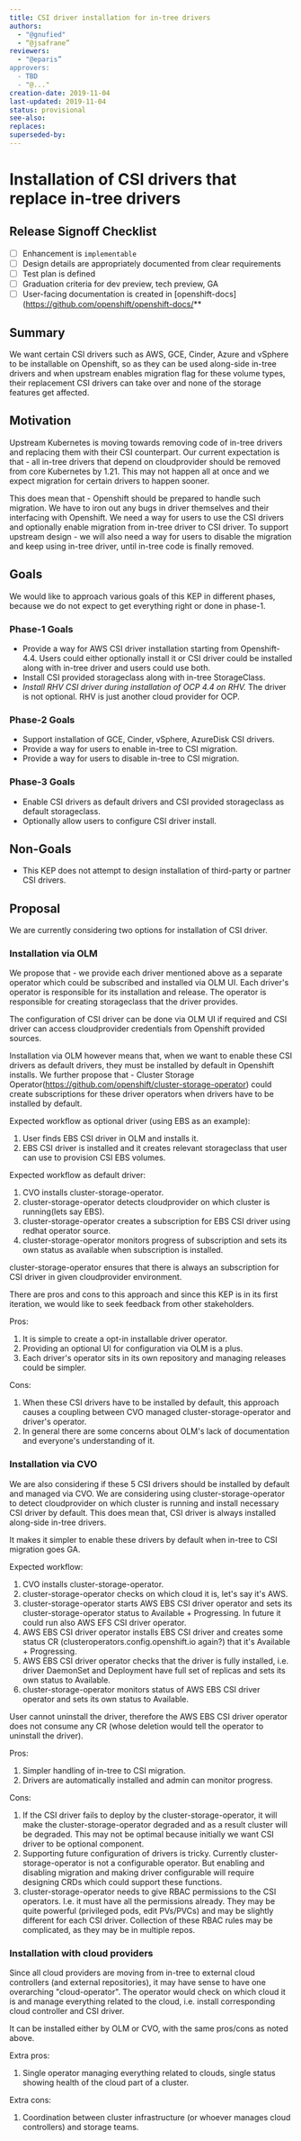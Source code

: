 ```yaml
---
title: CSI driver installation for in-tree drivers
authors:
  - "@gnufied"
  - “@jsafrane”
reviewers:
  - "@eparis”
approvers:
  - TBD
  - "@..."
creation-date: 2019-11-04
last-updated: 2019-11-04
status: provisional
see-also:
replaces:
superseded-by:
---
```


# Installation of CSI drivers that replace in-tree drivers

## Release Signoff Checklist

- [ ] Enhancement is `implementable`
- [ ] Design details are appropriately documented from clear requirements
- [ ] Test plan is defined
- [ ] Graduation criteria for dev preview, tech preview, GA
- [ ] User-facing documentation is created in [openshift-docs](https://github.com/openshift/openshift-docs/**

## Summary

We want certain CSI drivers such as AWS, GCE, Cinder, Azure and vSphere to be installable on Openshift, so as
they can be used along-side in-tree drivers and when upstream enables migration flag for these volume types, their
replacement CSI drivers can take over and none of the storage features get affected.

## Motivation

Upstream Kubernetes is moving towards removing code of in-tree drivers and replacing them with their CSI counterpart. Our
current expectation is that - all in-tree drivers that depend on cloudprovider should be removed from core Kubernetes by 1.21.
This may not happen all at once and we expect migration for certain drivers to happen sooner.

This does mean that - Openshift should be prepared to handle such migration. We have to iron out any bugs in driver themselves and
their interfacing with Openshift. We need a way for users to use the CSI drivers and optionally enable migration from in-tree driver
to CSI driver. To support upstream design - we will also need a way for users to disable the migration and keep using in-tree driver, until
in-tree code is finally removed.

## Goals

We would like to approach various goals of this KEP in different phases, because we do not expect to get everything right or done in phase-1.

### Phase-1 Goals

* Provide a way for AWS CSI driver installation starting from Openshift-4.4. Users could either optionally install it or CSI driver could be installed
along with in-tree driver and users could use both.
* Install CSI provided storageclass along with in-tree StorageClass.
* *Install RHV CSI driver during installation of OCP 4.4 on RHV.* The driver is not optional. RHV is just another cloud provider for OCP.

### Phase-2 Goals

* Support installation of GCE, Cinder, vSphere, AzureDisk CSI drivers.
* Provide a way for users to enable in-tree to CSI migration.
* Provide a way for users to disable in-tree to CSI migration.

### Phase-3 Goals

* Enable CSI drivers as default drivers and CSI provided storageclass as default storageclass.
* Optionally allow users to configure CSI driver install.

## Non-Goals

* This KEP does not attempt to design installation of third-party or partner CSI drivers.

## Proposal

We are currently considering two options for installation of CSI driver.

### Installation via OLM

We propose that - we provide each driver mentioned above as a separate operator which could be subscribed and installed via OLM UI. Each driver's operator
is responsible for its installation and release. The operator is responsible for creating storageclass that the driver provides.

The configuration of CSI driver can be done via OLM UI if required and CSI driver can access cloudprovider credentials from Openshift provided sources.

Installation via OLM however means that, when we want to enable these CSI drivers as default drivers, they must be installed by default in Openshift installs.
We further propose that - Cluster Storage Operator(https://github.com/openshift/cluster-storage-operator) could create subscriptions for these driver operators when drivers have to be installed by default.

Expected workflow as optional driver (using EBS as an example):
1. User finds EBS CSI driver in OLM and installs it.
2. EBS CSI driver is installed and it creates relevant storageclass that user can use to provision CSI EBS volumes.

Expected workflow as default driver:
1. CVO installs cluster-storage-operator.
2. cluster-storage-operator detects cloudprovider on which cluster is running(lets say EBS).
3. cluster-storage-operator creates a subscription for EBS CSI driver using redhat operator source.
3. cluster-storage-operator monitors progress of subscription and sets its own status as available when subscription is installed.

cluster-storage-operator ensures that there is always an subscription for CSI driver in given cloudprovider environment.


There are pros and cons to this approach and since this KEP is in its first iteration, we would like to seek feedback from other stakeholders.

Pros:
1. It is simple to create a opt-in installable driver operator.
2. Providing an optional UI for configuration via OLM is a plus.
3. Each driver's operator sits in its own repository and managing releases could be simpler.

Cons:
1. When these CSI drivers have to be installed by default, this approach causes a coupling between CVO managed cluster-storage-operator and driver's operator.
2. In general there are some concerns about OLM's lack of documentation and everyone's understanding of it.

### Installation via CVO

We are also considering if these 5 CSI drivers should be installed by default and managed via CVO. We are considering using cluster-storage-operator to detect
cloudprovider on which cluster is running and install necessary CSI driver by default. This does mean that, CSI driver is always installed along-side in-tree drivers.

It makes it simpler to enable these drivers by default when in-tree to CSI migration goes GA.

Expected workflow:
1. CVO installs cluster-storage-operator.
2. cluster-storage-operator checks on which cloud it is, let's say it's AWS.
3. cluster-storage-operator starts AWS EBS CSI driver operator and sets its cluster-storage-operator status to Available + Progressing. In future it could run also AWS EFS CSI driver operator.
4. AWS EBS CSI driver operator installs EBS CSI driver and creates some status CR (clusteroperators.config.openshift.io again?) that it's Available + Progressing.
5. AWS EBS CSI driver operator checks that the driver is fully installed, i.e. driver DaemonSet and Deployment have full set of replicas and sets its own status to Available.
6. cluster-storage-operator monitors status of AWS EBS CSI driver operator and sets its own status to Available.

User cannot uninstall the driver, therefore the AWS EBS CSI driver operator does not consume any CR (whose deletion would tell the operator to uninstall the driver).

Pros:
1. Simpler handling of in-tree to CSI migration.
2. Drivers are automatically installed and admin can monitor progress.

Cons:
1. If the CSI driver fails to deploy by the cluster-storage-operator, it will make the cluster-storage-operator degraded and as a result cluster will be degraded. This may not be optimal because initially we want CSI driver to be optional component.
2. Supporting future configuration of drivers is tricky. Currently cluster-storage-operator is not a configurable operator. But enabling and disabling
migration and making driver configurable will require designing CRDs which could support these functions.
3. cluster-storage-operator needs to give RBAC permissions to the CSI operators. I.e. it must have all the permissions already. They may be quite powerful (privileged pods, edit PVs/PVCs) and may be slightly different for each CSI driver. Collection of these RBAC rules may be complicated, as they may be in multiple repos.

### Installation with cloud providers

Since all cloud providers are moving from in-tree to external cloud controllers (and external repositories), it may have sense to have one overarching "cloud-operator".
The operator would check on which cloud it is and manage everything related to the cloud, i.e. install corresponding cloud controller and CSI driver.

It can be installed either by OLM or CVO, with the same pros/cons as noted above.

Extra pros:
1. Single operator managing everything related to clouds, single status showing health of the cloud part of a cluster.

Extra cons:
1. Coordination between cluster infrastructure (or whoever manages cloud controllers) and storage teams.
